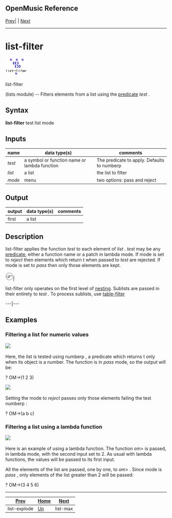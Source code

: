 OpenMusic Reference  
---  
[Prev](list-explode)| | [Next](list-max)  
  
* * *

# list-filter

![](figures/functions/lists/list-filter.png)

  
  
list-filter  
  
(lists module) \-- Filters elements from a list using the
[predicate](glossary#PREDICATE)  _test_ .  

## Syntax

   **list-filter**  test list mode  

## Inputs

name| data type(s)| comments  
---|---|---  
  _test_ |  a symbol or function name or lambda function| The predicate to apply. Defaults to  numberp   
  _list_ |  a list| the list to filter  
  _mode_ |  menu| two options: pass and reject  
  
## Output

output| data type(s)| comments  
---|---|---  
first| a list|  
  
## Description

 list-filter  applies the function  _test_  to each element of  _list_ .
 _test_  may be any [predicate](glossary#PREDICATE), either a function
name or a patch in lambda mode. If mode is set to  _reject_  then elements
which return t when passed to  _test_  are rejected. If mode is set to
 _pass_  then only those elements are kept.

![Note](figures/images/note.gif)|

 list-filter  only operates on the first level of
[nesting](glossary#NESTING). Sublists are passed in their entirety to
 _test_ . To process sublists, use [ table-filter ](table-filter)  
  
---|---  
  
## Examples

### Filtering a list for numeric values

![](figures/functions/lists/list-filterEX1.gif)

Here, the list is tested using  numberp , a predicate which returns t only
when its object is a number. The function is in  _pass_  mode, so the output
will be:

 ? OM->(1 2 3) 

![](figures/functions/lists/list-filterEX2.gif)

Setting the mode to  _reject_  passes only those elements failing the test
 numberp :

 ? OM->(a b c) 

### Filtering a list using a lambda function

![](figures/functions/lists/list-filterEX3.gif)

Here is an example of using a lambda function. The function  om>  is passed,
in lambda mode, with the second input set to 2. As usual with lambda
functions, the values will be passed to its first input.

All the elements of the list are passed, one by one, to  om> . Since mode is
 _pass_  , only elements of the list greater than 2 will be passed:

 ? OM->(3 4 5 6) 

* * *

[Prev](list-explode)| [Home](index)| [Next](list-max)  
---|---|---  
list-explode| [Up](funcref.main)| list-max

